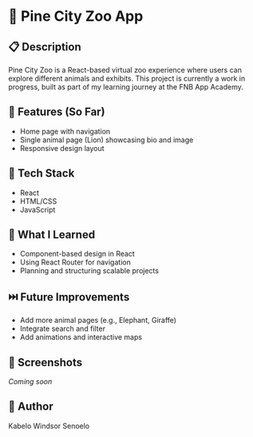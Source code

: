 # 🦁 Pine City Zoo App

## 📋 Description
Pine City Zoo is a React-based virtual zoo experience where users can explore different animals and exhibits. This project is currently a work in progress, built as part of my learning journey at the FNB App Academy.

## 🚀 Features (So Far)
- Home page with navigation
- Single animal page (Lion) showcasing bio and image
- Responsive design layout

## 🔧 Tech Stack
- React
- HTML/CSS
- JavaScript

## 🧠 What I Learned
- Component-based design in React
- Using React Router for navigation
- Planning and structuring scalable projects

## ⏭️ Future Improvements
- Add more animal pages (e.g., Elephant, Giraffe)
- Integrate search and filter
- Add animations and interactive maps

## 📸 Screenshots
_Coming soon_

## 👤 Author
Kabelo Windsor Senoelo
